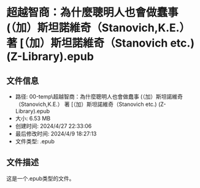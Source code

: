 ﻿# 超越智商：為什麼聰明人也會做蠢事 (（加）斯坦諾維奇（Stanovich,K.E.） 著 [（加）斯坦諾維奇（Stanovich etc.) (Z-Library).epub

## 文件信息
- 路径: 00-temp\超越智商：為什麼聰明人也會做蠢事 (（加）斯坦諾維奇（Stanovich,K.E.） 著 [（加）斯坦諾維奇（Stanovich etc.) (Z-Library).epub
- 大小: 6.53 MB
- 创建时间: 2024/4/27 22:33:06
- 最后修改时间: 2024/4/9 18:27:13
- 文件类型: .epub

## 文件描述
这是一个.epub类型的文件。

